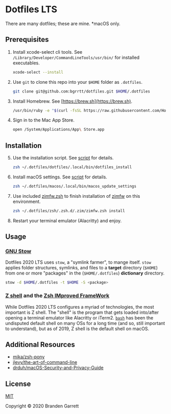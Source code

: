 # Dotfiles LTS

There are many dotfiles; these are mine. \*macOS only.

<!--
## Articles

- What Happens When: Terminal Emulator
- What Happens When: Zshell
-->

## Prerequisites

1. Install xcode-select cli tools. See `/Library/Developer/CommandLineTools/usr/bin/` for installed executables.

   ```zsh
   xcode-select --install
   ```

2. Use `git` to clone this repo into your `$HOME` folder as `.dotfiles`.

   ```zsh
   git clone git@github.com:bgrrtt/dotfiles.git $HOME/.dotfiles
   ```

3. Install Homebrew. See [https://brew.sh](https://brew.sh).

   ```zsh
   /usr/bin/ruby -e "$(curl -fsSL https://raw.githubusercontent.com/Homebrew/install/master/install)"
   ```

4. Sign in to the Mac App Store.

   ```zsh
   open /System/Applications/App\ Store.app
   ```

## Installation

5. Use the installation script. See [script](./dotfiles/.local/bin/dotfiles_install) for details.

   ```zsh
   zsh ~/.dotfiles/dotfiles/.local/bin/dotfiles_install
   ```

   <!-- - Creates additional folders in `$HOME` directory.
   - Runs `brew bundle --file=~/.dotfiles/brew/.config/brew/Brewfile`. See [script](./brew/.config/brew/Brewfile) and [bundle](https://github.com/Homebrew/homebrew-bundle) for details.
   - Runs `~/.dotfiles/dotfiles/.local/bin/dotfiles_stow_modules`. See [script](./dotfiles/.local/bin/dotfiles_stow_modules) for details.
   - Fixes bash based git completions for Z shell.
   - Ensures VS Code configuration. -->

6) Install macOS settings. See [script](./macos/.local/bin/macos_update_settings) for details.

   ```zsh
   zsh ~/.dotfiles/macos/.local/bin/macos_update_settings
   ```

   <!-- - Super fast key repeat
   - ... -->

7) Use included [zimfw.zsh](./zsh/.zsh.d/.zim/zimfw.zsh) to finish installation of [zimfw](https://github.com/zimfw) on this environment.

   ```zsh
   zsh ~/.dotfiles/zsh/.zsh.d/.zim/zimfw.zsh install
   ```

8) Restart your terminal emulator (Alacritty) and enjoy.

## Usage

### [GNU Stow](https://www.gnu.org/software/stow)

Dotfiles 2020 LTS uses `stow`, a "symlink farmer", to mange itself. `stow` applies folder structures, symlinks, and files to a **target** directory (`$HOME`) from one or more "packages" in the (`$HOME/.dotfiles`) **dictionary** directory.

```zsh
stow -d $HOME/.dotfiles -t $HOME -S <package>
```
<!--

- Simulate `stow` with `-n` and increase verbosity to 2 or 3 in order to see changes to your filesystem before actually making changes to your filesystem.

  ```zsh
  stow -n --verbose=2 -d $HOME/.dotfiles -t $HOME -S example
  ```

- Opting for a `-R` instead of `-S` will first "unstow", then "restow" updates in the package since the last `stow`. Additionally, `-D` will remove the exact structure defined in the package.

  ```zsh
  stow -d $HOME/.dotfiles -t $HOME -R <package>
  ```

  ```zsh
  stow -d $HOME/.dotfiles -t $HOME -D <package>
  ``` -->

<!-- See the following articles on using `stow` to setup your own dotfiles:

- [[2012] Brandon Invergo's Guide](http://brandon.invergo.net/news/2012-05-26-using-gnu-stow-to-manage-your-dotfiles.html)
- ... -->

<!--
- https://stevenrbaker.com/tech/managing-dotfiles-with-gnu-stow.html
- https://zihao.me/post/managing-dotfiles-with-gnu-stow/
- http://juanda.me/managing-your-dotfiles-with-gnu-stow
- https://writingco.de/blog/how-i-manage-my-dotfiles-using-gnu-stow/
- https://github.com/mafrosis/dotfiles/blob/master/install.sh?
- https://github.com/aspiers/shell-env
- https://github.com/aspiers/git-config
- https://github.com/nickjj/dotfiles
- https://github.com/moopet/dotfiles
- https://github.com/PierreMarchand20/dotfiles
-->

### [Z shell](http://zsh.sourceforge.net/Doc/Release/zsh_toc.html) and the [Zsh IMproved FrameWork](https://github.com/zimfw)

While Dotfiles 2020 LTS configures a myriad of technologies, the most important is Z shell. The "shell" is the program that gets loaded into/after opening a terminal emulator like Alacritty or iTerm2. [`bash`](https://www.gnu.org/software/bash/) has been the undisputed default shell on many OSs for a long time (and so, still important to understand), but as of 2019, Z shell is the default shell on macOS. <!-- And for [good reasons](https://brandengarrett.com/awareness/zsh). -->

<!--

## Packages

### [Alacritty](https://#)

Super speedy terminal emulator.

### [git](https://#)

Please version control your code. Please use git to do so.

### [Hammerspoon](https://https://www.hammerspoon.org)

MacOS customization like you've always dreamed. Check this out.

### [Karabiner Elements](https://https://karabiner-elements.pqrs.org)

MacOS keyboard customization. Long live the Hyper key!

### [nvim](https://#)

Never in a GUI. Not intended for servers. Used more and more everyday. The sane choice once internalizing certain development principles. Verb, Modifier, Object.

### [sshrc](https://#)

Bring a minimal dotfile configuration with you when entering (and leaving) a server. Contains "compatible" Vim configuration for use on linux servers.

### [tmux](https://#)

A better way to use and organize a terminal emulator. Needed for tabs and splits when using Alacritty.

### [VS Code](https://#)

Text editor. Workhorse. Friend. Enemy.

### [Zsh](http://zsh.sourceforge.net/Doc/Release/zsh_toc.html) and [Zim Framework](https://github.com/zimfw/zimfw)

The terminal emulator's shell interface. Critical. Highly configured through the Zim Framework for zsh.

-->

## Additional Resources

- [mika/zsh-pony](https://github.com/mika/zsh-pony)
- [jlevy/the-art-of-command-line](https://github.com/jlevy/the-art-of-command-line)
- [drduh/macOS-Security-and-Privacy-Guide](https://github.com/drduh/macOS-Security-and-Privacy-Guide)

<!--
## Legacy

- v2019, [bare repo](https://github.com/bgrrtt/dotfiles-2019)
- v2018, [shell scripts](https://github.com/bgrrtt/dotfiles-2018)
- v2017, [macOS-provisioner](https://github.com/bgrrtt/macOS-provisioner)
- v2016, [zimfw](https://github.com/zimfw/zimfw)
- v2015, [prezto](https://github.com/sorin-ionescu/prezto)
- v2014, [yadr](https://github.com/skwp/dotfiles)
-->

<!--
## Inspiration

- https://frkl.io/blog/managing-dotfiles
- https://www.taniarascia.com/setting-up-a-brand-new-mac-for-development/
- https://github.com/skwp/dotfiles
- https://github.com/mathiasbynens/dotfiles
- https://github.com/thoughtbot/dotfiles
- https://github.com/thoughtbot/laptop
-->

## License

[MIT](https://choosealicense.com/licenses/mit/)

Copyright © 2020 Branden Garrett
